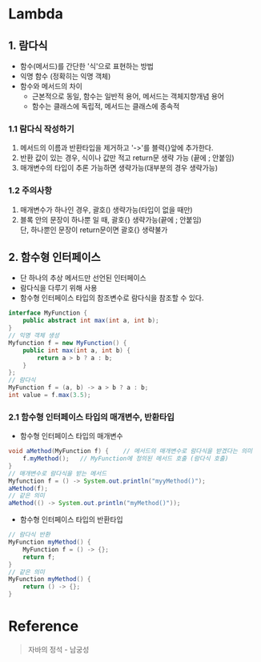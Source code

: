 # Lambda

## 1. 람다식
- 함수(메서드)를 간단한 '식'으로 표현하는 방법
- 익명 함수 (정확히는 익명 객체)
- 함수와 메서드의 차이
    + 근본적으로 동일, 함수는 일반적 용어, 메서드는 객체지향개념 용어
    + 함수는 클래스에 독립적, 메서드는 클래스에 종속적

### 1.1 람다식 작성하기
1. 메서드의 이름과 반환타입을 제거하고 '->'를 블력{}앞에 추가한다.
2. 반환 값이 있는 경우, 식이나 값만 적고 return문 생략 가능 (끝에 ; 안붙임)
3. 매개변수의 타입이 추론 가능하면 생략가능(대부분의 경우 생략가능)

### 1.2 주의사항
1. 매개변수가 하나인 경우, 괄호() 생략가능(타입이 없을 때만)
2. 블록 안의 문장이 하나뿐 일 때, 괄호{} 생략가능(끝에 ; 안붙임) </br> 
단, 하나뿐인 문장이 return문이면 괄호{} 생략불가

## 2. 함수형 인터페이스
- 단 하나의 추상 메서드만 선언된 인터페이스
- 람다식을 다루기 위해 사용
- 함수형 인터페이스 타입의 참조변수로 람다식을 참조할 수 있다.
```java
interface MyFunction {
    public abstract int max(int a, int b);
}
// 익명 객체 생성
Myfunction f = new MyFunction() {
    public int max(int a, int b) {
        return a > b ? a : b;
    }
};
// 람다식
MyFunction f = (a, b) -> a > b ? a : b;
int value = f.max(3.5);
```

### 2.1 함수형 인터페이스 타입의 매개변수, 반환타입
- 함수형 인터페이스 타입의 매개변수
```java
void aMethod(MyFunction f) {    // 메서드의 매개변수로 람다식을 받겠다는 의미
    f.myMethod();   // MyFunction에 정의된 메서드 호출 (람다식 호출)
}
// 매개변수로 람다식을 받는 메서드
Myfunction f = () -> System.out.println("myyMethod()");
aMethod(f);
// 같은 의미
aMethod(() -> System.out.println("myMethod()"));
```

- 함수형 인터페이스 타입의 반환타입
```java
// 람다식 반환
MyFunction myMethod() {
    MyFunction f = () -> {};
    return f;
}
// 같은 의미
MyFunction myMethod() {
    return () -> {};
}
```

# Reference
> 자바의 정석 - 남궁성
